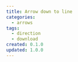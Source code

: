 ```yaml
---
title: Arrow down to line
categories:
  - arrows
tags:
  - direction
  - download
created: 0.1.0
updated: 1.0.0
---
```


